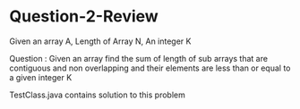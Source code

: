 # Question-2-Review

Given an array A, Length of Array N, An integer K

Question : Given an array find the sum of length of sub arrays that are contiguous and non overlapping and their elements 
are less than or equal to a given integer K

TestClass.java contains solution to this problem
